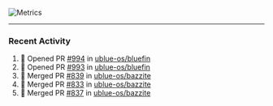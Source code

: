 ![Metrics](https://metrics.lecoq.io/KyleGospo?template=classic&base=header%2C%20activity%2C%20community%2C%20repositories%2C%20metadata&base.indepth=false&base.hireable=false&base.skip=false&config.timezone=America%2FLos_Angeles)

---
### Recent Activity
<!--START_SECTION:activity-->
1. 💪 Opened PR [#994](https://github.com/ublue-os/bluefin/pull/994) in [ublue-os/bluefin](https://github.com/ublue-os/bluefin)
2. 💪 Opened PR [#993](https://github.com/ublue-os/bluefin/pull/993) in [ublue-os/bluefin](https://github.com/ublue-os/bluefin)
3. 🎉 Merged PR [#839](https://github.com/ublue-os/bazzite/pull/839) in [ublue-os/bazzite](https://github.com/ublue-os/bazzite)
4. 🎉 Merged PR [#833](https://github.com/ublue-os/bazzite/pull/833) in [ublue-os/bazzite](https://github.com/ublue-os/bazzite)
5. 🎉 Merged PR [#837](https://github.com/ublue-os/bazzite/pull/837) in [ublue-os/bazzite](https://github.com/ublue-os/bazzite)
<!--END_SECTION:activity-->
